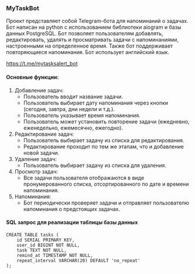 ### MyTaskBot
Проект представляет собой Telegram-бота для напоминаний о задачах. Бот написан на python с использованием библиотеки aiogram и базы данных PostgreSQL. Бот позволяет пользователям добавлять, редактировать, удалять и просматривать задачи с напоминаниями, настроенными на определенное время. Также бот поддерживает повторяющиеся напоминания. Бот использует английский язык.

https://t.me/mytasksalert_bot

#### Основные функции:
1. Добавление задач:
    - Пользователь вводит название задачи.
    - Пользователь выбирает дату напоминания через кнопки (сегодня, завтра, дни недели и т.д.).
    - Пользователь указывает время напоминания.
    - Пользователь может установить повторение задачи (ежедневно, еженедельно, ежемесячно, ежегодно).
2. Редактирование задач:
    - Пользователь выбирает задачу из списка для редактирования.
    - Редактирование проходит по тем же этапам, что и добавление новой задачи.
3. Удаление задач:
    - Пользователь выбирает задачу из списка для удаления.
4. Просмотр задач:
    - Все задачи пользователя отображаются в виде пронумерованного списка, отсортированного по дате и времени напоминания.
5. Напоминания:
    - Бот периодически проверяет задачи и отправляет пользователю напоминания о предстоящих задачах.
  
#### SQL запрос для реализации таблицы базы данных
```
CREATE TABLE tasks (
    id SERIAL PRIMARY KEY,
    user_id BIGINT NOT NULL,
    task TEXT NOT NULL,
    remind_at TIMESTAMP NOT NULL,
    repeat_interval VARCHAR(20) DEFAULT 'no_repeat'
);
```

